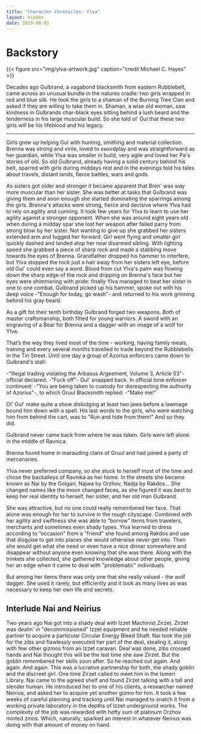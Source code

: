 ```yaml
---
title: "Character Chronicles: Ylva"
layout: hidden
date: 2019-08-01
---
```


# Backstory

{{< figure src="img/ylva-artwork.jpg" caption="credit Michael C. Hayes" >}}

Decades ago Gulbrand, a vagabond blacksmith from eastern Rubblebelt, came
across an unusual bundle in the natures cradle: two girls wrapped in red and
blue silk. He took the girls to a shaman of the Burning Tree Clan and asked if
they are willing to take them in. Shaman, a wise old woman, saw kindness in
Gulbrands char-black eyes sitting behind a lush beard and the tenderness in his
large muscular build. So she told ol' Gul that these two girls will be his
lifeblood and his legacy.

***

Girls grew up helping Gul with hunting, smithing and material collection.
Brenna was strong and virile, loved to swordplay and was straightforward as her
guardian, while Ylva was smaller in build, very agile and loved her Pa's
stories of old. So old Gulbrand, already having a solid century behind his
belt, sparred with girls during middays rest and in the evenings told his tales
about travels, distant lands, fierce battles, wars and gods.

As sisters got older and stronger it became apparent that Bren' was way more
muscular than her sister. She was better at tasks that Gulbrand was giving them
and soon enough she started dominating the sparrings among the girls. Brenna's
attacks were strong, fierce and decisive where Ylva had to rely on agility and
cunning. It took few years for Ylva to learn to use her agility against a
stronger opponent. When she was around eight years old when during a midday
spar she lost her weapon after failed parry from strong blow by her sister. Not
wanting to give up she grabbed her sisters extended arm and tugged her forward.
Girl went flying and smaller girl quickly dashed and landed atop her now
disarmed sibling. With lighting speed she grabbed a piece of sharp rock and
made a stabbing move towards the eyes of Brenna. Grandfather dropped his hammer
to interfere, but Ylva stopped the rock just a hair away from her sisters left
eye, before old Gul' could even say a word. Blood from cut Ylva's palm was
flowing down the sharp edge of the rock and dripping on Brenna's face but her
eyes were shimmering with pride: finally Ylva managed to beat her sister in one
to one combat. Gulbrand picked up his hammer, spoke out with his deep voice
-"Enough for today, go wash"- and returned to his work grinning behind his gray
beard.

As a gift fot their tenth birthday Gulbrand forged two weapons. Both of master
craftsmanship, both fitted for young warriors. A sword with an engraving of a
Bear for Brenna and a dagger with an image of a wolf for Ylva.

That’s the way they lived most of the time - working, having family meals,
training and every several months travelled to trade beyond the Rubblebelts in
the Tin Street. Until one day a group of Azorius enforcers came down to
Gulbrand's stall:

-"Illegal trading violating the Arbasus Argeement, Volume 3, Article 53"-
official declared. -"Fuck off"- Gul' snapped back. In official tone enforcer
continued: -"You are being taken to custody for disrespecting the authority of
Azorius"-, to which Gruul Blacksmith replied: -"Make me!"

Ol' Gul' make quite a show dislodging at least two jaws before a lawmage bound
him down with a spell. His last words to the girls, who were watching him from
behind the cart, was to "Run and hide from them!" And so they did.

Gulbrand never came back from where he was taken. Girls were left alone in the
middle of Ravnica.

Brenna found home in marauding clans of Gruul and had joined a party of
mercenaries.

Ylva never preferred company, so she stuck to herself most of the time and
chose the backalleys of Ravnika as her home. In the streets she became known as
Nai by the Golgari, Najwa by Orzhov, Nadja by Rakdos... She changed names like
the moon changed faces, as she figured it was best to keep her real identity to
herself, her sister, and her old man Gulbrand.

She was attractive, but no one could really remembered her face. That alone was
enough for her to survive in the rough cityscape. Combined with her agility and
swiftness she was able to “borrow” items from travelers, merchants and
sometimes even shady types. Ylva learned to dress according to “occasion” from
a "friend" she found among Rakdos and use that disguise to get into places she
would otherwise never get into. Then she would get what she need or even have a
nice dinner somewhere and disappear without anyone even knowing that she was
there. Along with the trinkets she collected, she gathered knowledge about
other people, giving her an edge when it came to deal with "problematic"
individuals.

But among her items there was only one that she really valued - the wolf
dagger. She used it rarely, but efficiently and it took as many lives as was
necessary to keep her own life and secrets.


## Interlude Nai and Neirius

Two years ago Nai got into a shady deal with Izzet Machinist Zirzet. Zirzet was
dealin' in "decommissioned" Izzet equipment and he needed reliable partner to
acquire a particular Circular Energy Bleed Shaft. Nai took the job for the zibs
and flawlessly executed her part of the deal, stealing it, along with few other
gizmos from an Izzet caravan. Deal was done, zibs crossed hands and Nai thought
this will be the last time she saw Zirzet. But the goblin remembered her skills
soon after. So he reached out again. And again. And again. This was a lucrative
partnership for both, the shady goblin and the discreet girl. One time Zirzet
called to meet him in the Ismeri Library. Nai came to the agreed shelf and
found Zirzet talking with a tall and slender human. He introduced her to one of
his clients, a researcher named Neirius, and asked her to acquire yet another
gizmo for him. It took a few weeks of careful planning and tracking until Nai
managed to snatch it from a working private laboratory in the depths of Izzet
underground works. The complexity of the job was rewarded with hefty sum of
platinum Orzhov minted zinos. Which, naturally, sparked an interest in whatever
Neirius was doing with that amount of money on hand.

